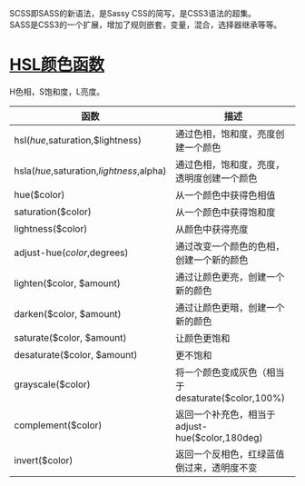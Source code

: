 SCSS即SASS的新语法，是Sassy CSS的简写，是CSS3语法的超集。  
SASS是CSS3的一个扩展，增加了规则嵌套，变量，混合，选择器继承等等。  

# [HSL颜色函数](https://www.w3cplus.com/preprocessor/sass-color-function.html)
H色相，S饱和度，L亮度。  

| 函数 | 描述 |
| --- | --- |
| hsl($hue,$saturation,$lightness) | 通过色相，饱和度，亮度创建一个颜色 |
| hsla($hue,$saturation,$lightness,$alpha) | 通过色相，饱和度，亮度，透明度创建一个颜色 |
| hue($color) | 从一个颜色中获得色相值 |
| saturation($color) | 从一个颜色中获得饱和度 |
| lightness($color) | 从颜色中获得亮度 |
| adjust-hue($color,$degrees) | 通过改变一个颜色的色相，创建一个新的颜色 |
| lighten($color, $amount) | 通过让颜色更亮，创建一个新的颜色 |
| darken($color, $amount) | 通过让颜色更暗，创建一个新的颜色 |
| saturate($color, $amount) | 让颜色更饱和 |
| desaturate($color, $amount) | 更不饱和 |
| grayscale($color) | 将一个颜色变成灰色（相当于desaturate($color,100%) |
| complement($color) | 返回一个补充色，相当于adjust-hue($color,180deg) |
| invert($color) | 返回一个反相色，红绿蓝值倒过来，透明度不变 |
